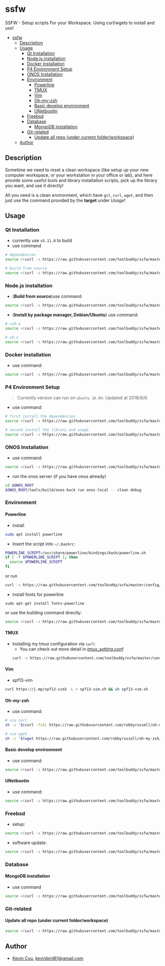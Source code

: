 # ssfw
SSFW - Setup scripts For your Workspace. Using curl/wgets to install and use!
<!-- TOC -->

- [ssfw](#ssfw)
    - [Description](#description)
    - [Usage](#usage)
        - [Qt Installation](#qt-installation)
        - [Node.js installation](#nodejs-installation)
        - [Docker installation](#docker-installation)
        - [P4 Environment Setup](#p4-environment-setup)
        - [ONOS Installation](#onos-installation)
        - [Environment](#environment)
            - [Powerline](#powerline)
            - [TMUX](#tmux)
            - [Vim](#vim)
            - [Oh-my-zsh](#oh-my-zsh)
            - [Basic develop environment](#basic-develop-environment)
            - [UNetbootin](#unetbootin)
        - [Freebsd](#freebsd)
        - [Database](#database)
            - [MongoDB installation](#mongodb-installation)
        - [Git-related](#git-related)
            - [Update all repo (under current folder/workspace)](#update-all-repo-under-current-folderworkspace)
    - [Author](#author)

<!-- /TOC -->

## Description

Sometime we need to reset a clean workspace (like setup up your new computer workspace, or your workstation in your office or lab), and here provide some useful tools and library installation scripts, pick up the library you want, and use it directly!

All you need is a clean environment, which have `git`, `curl`, `wget`, and then just use the command provided by the **target** under *Usage*!

## Usage 

### Qt Installation

* currently use `v5.11.0` to build
* use command 

```bash
# dependencies
source <(curl -s https://raw.githubusercontent.com/toolbuddy/ssfw/master/qt/deps.sh)

# build from source
source <(curl -s https://raw.githubusercontent.com/toolbuddy/ssfw/master/qt/build.sh)
```

### Node.js installation

* (**Build from source**)use command:
```bash
source <(curl -s https://raw.githubusercontent.com/toolbuddy/ssfw/master/nodejs/build_nodejs.sh)
```

* (**Install by package manager, Debian/Ubuntu**) use command:
```bash
# v10.x
source <(curl -s https://raw.githubusercontent.com/toolbuddy/ssfw/master/nodejs/install_nodejs_10.sh)

# v8.x
source <(curl -s https://raw.githubusercontent.com/toolbuddy/ssfw/master/nodejs/install_nodejs_8.sh)
```

### Docker installation

* use command:
```bash
source <(curl -s https://raw.githubusercontent.com/toolbuddy/ssfw/master/system/install_docker.sh)
```

### P4 Environment Setup

> Currently version can run on `ubuntu 16.04`.
> Updated at 2018/6/6.

* use command:
```bash
# first install the dependencies
source <(curl -s https://raw.githubusercontent.com/toolbuddy/ssfw/master/netdev/root_bootstrap.sh)

# second install the library and usage
source <(curl -s https://raw.githubusercontent.com/toolbuddy/ssfw/master/netdev/user_bootstrap.sh)
```


### ONOS Installation

* use command:

```bash
source <(curl -s https://raw.githubusercontent.com/toolbuddy/ssfw/master/netdev/install_onos.sh)

```

* run the onos server (if you have onos already)
```bash
cd $ONOS_ROOT
$ONOS_ROOT/tools/build/onos-buck run onos-local -- clean debug
```

### Environment

#### Powerline 

* install 
```bash
sudo apt install powerline
```

* Insert the script into `~/.bashrc`:
```bash
POWERLINE_SCRIPT=/usr/share/powerline/bindings/bash/powerline.sh
if [ -f $POWERLINE_SCRIPT ]; then
  source $POWERLINE_SCRIPT
fi
```

or run 

```bash
curl -s https://raw.githubusercontent.com/toolbuddy/ssfw/master/config/powerline.conf > ~/.bashrc
```

* install fonts for powerline
```
sudo apt-get install fonts-powerline
```

or use the building command directly:

```bash
source <(curl -s https://raw.githubusercontent.com/toolbuddy/ssfw/master/config/powerline-fonts.sh)
```

#### TMUX

* Installing my tmux configuration via `curl`: 
    * You can check out more detail in [*tmux_setting.conf*](config/tmux_setting.conf)
    ```bash
    curl -s https://raw.githubusercontent.com/toolbuddy/ssfw/master/config/tmux_setting.conf > ~/.tmux.conf
    ```

#### Vim

* spf13-vim
```bash
curl https://j.mp/spf13-vim3 -L > spf13-vim.sh && sh spf13-vim.sh
```

#### Oh-my-zsh 

* use command:
```sh
# via curl
sh -c "$(curl -fsSL https://raw.githubusercontent.com/robbyrussell/oh-my-zsh/master/tools/install.sh)"

# via wget
sh -c "$(wget https://raw.githubusercontent.com/robbyrussell/oh-my-zsh/master/tools/install.sh -O -)"
```

#### Basic develop environment

* use command: 
```bash
source <(curl -s https://raw.githubusercontent.com/toolbuddy/ssfw/master/system/basic_env.sh)
```

#### UNetbootin

* use command:
```bash
source <(curl -s https://raw.githubusercontent.com/toolbuddy/ssfw/master/system/install_unetbootin.sh)
```

### Freebsd

* setup:
```bash
source <(curl -s https://raw.githubusercontent.com/toolbuddy/ssfw/master/freebsd/setup.sh)
```

* software update:
```bash
source <(curl -s https://raw.githubusercontent.com/toolbuddy/ssfw/master/freebsd/software_update.sh)
```

### Database 

#### MongoDB installation

* use command 
```bash
source <(curl -s https://raw.githubusercontent.com/toolbuddy/ssfw/master/system/install_mongo.sh)
```

### Git-related

#### Update all repo (under current folder/workspace)

```bash
source <(curl -s https://raw.githubusercontent.com/toolbuddy/ssfw/master/git/update_all_repo.sh)
```

## Author

* [Kevin Cyu](), kevinbird61@gmail.com
